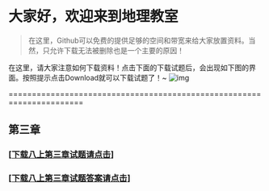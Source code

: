 # 大家好，欢迎来到地理教室

>在这里，Github可以免费的提供足够的空间和带宽来给大家放置资料。当然，只允许下载无法被删除也是一个主要的原因！

在这里，请大家注意如何下载资料！点击下面的下载试题后，会出现如下图的界面。按照提示点击Download就可以下载试题了！~
![img](https://www.tuchuang001.com/images/2017/01/23/Readme.png)

======================================================================

##  第三章

###  [[下载八上第三章试题请点击](https://github.com/luxifac/luxifac.github.io/blob/master/%E5%85%AB%E4%B8%8A%E7%AC%AC%E4%B8%89%E7%AB%A0%E8%AF%95%E9%A2%98.docx)]

###  [[下载八上第三章试题答案请点击](https://github.com/luxifac/luxifac.github.io/blob/master/%E5%85%AB%E4%B8%8A%E7%AC%AC%E4%B8%89%E7%AB%A0%E8%AF%95%E9%A2%98.docx)]
